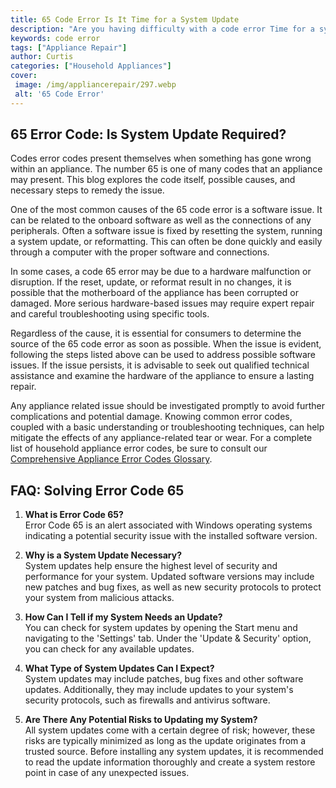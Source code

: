 ```yaml
---
title: 65 Code Error Is It Time for a System Update
description: "Are you having difficulty with a code error Time for a system update Learn how to diagnose and debug a 65 Code Error so you can keep your system up-to-date"
keywords: code error
tags: ["Appliance Repair"]
author: Curtis
categories: ["Household Appliances"]
cover: 
 image: /img/appliancerepair/297.webp
 alt: '65 Code Error'
---
```

## 65 Error Code: Is System Update Required? 
Codes error codes present themselves when something has gone wrong within an appliance. The number 65 is one of many codes that an appliance may present. This blog explores the code itself, possible causes, and necessary steps to remedy the issue. 

One of the most common causes of the 65 code error is a software issue. It can be related to the onboard software as well as the connections of any peripherals. Often a software issue is fixed by resetting the system, running a system update, or reformatting. This can often be done quickly and easily through a computer with the proper software and connections. 

In some cases, a code 65 error may be due to a hardware malfunction or disruption. If the reset, update, or reformat result in no changes, it is possible that the motherboard of the appliance has been corrupted or damaged. More serious hardware-based issues may require expert repair and careful troubleshooting using specific tools. 

Regardless of the cause, it is essential for consumers to determine the source of the 65 code error as soon as possible. When the issue is evident, following the steps listed above can be used to address possible software issues. If the issue persists, it is advisable to seek out qualified technical assistance and examine the hardware of the appliance to ensure a lasting repair. 

Any appliance related issue should be investigated promptly to avoid further complications and potential damage. Knowing common error codes, coupled with a basic understanding or troubleshooting techniques, can help mitigate the effects of any appliance-related tear or wear. For a complete list of household appliance error codes, be sure to consult our [Comprehensive Appliance Error Codes Glossary](./error-codes/).
## FAQ: Solving Error Code 65 

1. **What is Error Code 65?**<br>
Error Code 65 is an alert associated with Windows operating systems indicating a potential security issue with the installed software version. 

2. **Why is a System Update Necessary?**<br>
System updates help ensure the highest level of security and performance for your system. Updated software versions may include new patches and bug fixes, as well as new security protocols to protect your system from malicious attacks.

3. **How Can I Tell if my System Needs an Update?**<br>
You can check for system updates by opening the Start menu and navigating to the 'Settings' tab. Under the 'Update & Security' option, you can check for any available updates. 

4. **What Type of System Updates Can I Expect?**<br>
System updates may include patches, bug fixes and other software updates. Additionally, they may include updates to your system's security protocols, such as firewalls and antivirus software.

5. **Are There Any Potential Risks to Updating my System?**<br>
All system updates come with a certain degree of risk; however, these risks are typically minimized as long as the update originates from a trusted source. Before installing any system updates, it is recommended to read the update information thoroughly and create a system restore point in case of any unexpected issues.
